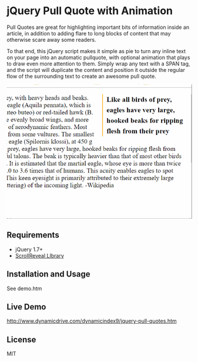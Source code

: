 # jQuery Pull Quote with Animation
Pull Quotes are great for highlighting important bits of information inside an article, in addition to adding flare to long blocks of content that may otherwise scare away some readers.

To that end, this jQuery script makes it simple as pie to turn any inline text on your page into an automatic pullquote, with optional animation that plays to draw even more attention to them. Simply wrap any text with a SPAN tag, and the script will duplicate the content and position it outside the regular flow of the surrounding text to create an awesome pull quote.

![Pullquotes with Animation](pullquotes.gif?raw=true "Pullquotes with Animation")

## Requirements ##

+ jQuery 1.7+
+ [ScrollReveal LIbrary](https://github.com/jlmakes/scrollreveal) 

## Installation and Usage ##

See demo.htm

## Live Demo ##

http://www.dynamicdrive.com/dynamicindex9/jquery-pull-quotes.htm

## License ##

MIT
